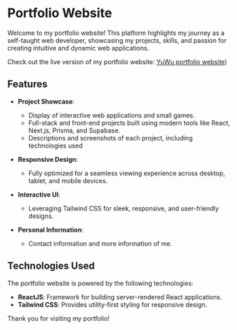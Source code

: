 
# Portfolio Website

Welcome to my portfolio website! This platform highlights my journey as a self-taught web developer, showcasing my projects, skills, and passion for creating intuitive and dynamic web applications.

Check out the live version of my portfolio website: [YuWu portfolio website](https://yuwu-portfolio.netlify.app/))

## Features

- **Project Showcase**:

  - Display of interactive web applications and small games.
  - Full-stack and front-end projects built using modern tools like React, Next.js, Prisma, and Supabase.
  - Descriptions and screenshots of each project, including technologies used

- **Responsive Design**:

  - Fully optimized for a seamless viewing experience across desktop, tablet, and mobile devices.

- **Interactive UI**:

  - Leveraging Tailwind CSS for sleek, responsive, and user-friendly designs.

- **Personal Information**:
  - Contact information and more information of me.

## Technologies Used

The portfolio website is powered by the following technologies:

- **ReactJS**: Framework for building server-rendered React applications.
- **Tailwind CSS**: Provides utility-first styling for responsive design.

Thank you for visiting my portfolio!
